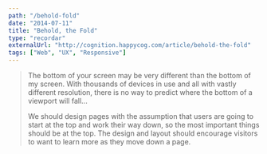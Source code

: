```yaml
---
path: "/behold-fold"
date: "2014-07-11"
title: "Behold, the Fold"
type: "recordar"
externalUrl: "http://cognition.happycog.com/article/behold-the-fold"
tags: ["Web", "UX", "Responsive"]
---
```


> The bottom of your screen may be very different than the bottom of my screen. With thousands of devices in use and all with vastly different resolution, there is no way to predict where the bottom of a viewport will fall...
>
> We should design pages with the assumption that users are going to start at the top and work their way down, so the most important things should be at the top. The design and layout should encourage visitors to want to learn more as they move down a page.
